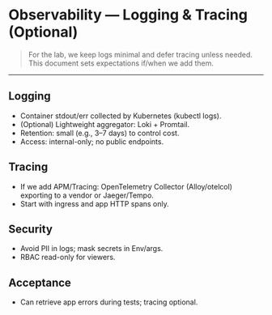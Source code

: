 # Observability — Logging & Tracing (Optional)

> For the lab, we keep logs minimal and defer tracing unless needed. This document sets expectations if/when we add them.

---

## Logging
- Container stdout/err collected by Kubernetes (kubectl logs).
- (Optional) Lightweight aggregator: Loki + Promtail.
- Retention: small (e.g., 3–7 days) to control cost.
- Access: internal-only; no public endpoints.

## Tracing
- If we add APM/Tracing: OpenTelemetry Collector (Alloy/otelcol) exporting to a vendor or Jaeger/Tempo.
- Start with ingress and app HTTP spans only.

## Security
- Avoid PII in logs; mask secrets in Env/args.
- RBAC read-only for viewers.

## Acceptance
- Can retrieve app errors during tests; tracing optional.
